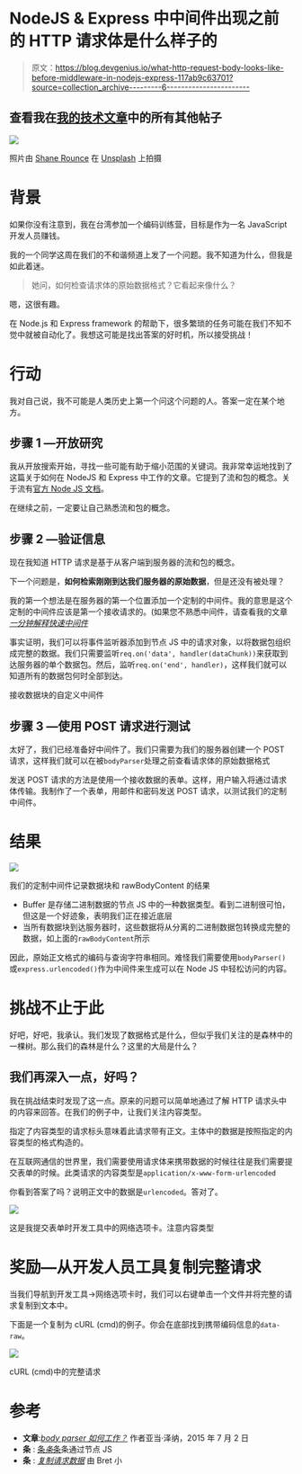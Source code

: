 # NodeJS & Express 中中间件出现之前的 HTTP 请求体是什么样子的

> 原文：<https://blog.devgenius.io/what-http-request-body-looks-like-before-middleware-in-nodejs-express-117ab9c63701?source=collection_archive---------6----------------------->

## 查看我在[我的技术文章](https://yumingchang1991.medium.com/technical-article-structure-on-medium-954850e1ef4d)中的所有其他帖子

![](img/52d4e1172c21dc21214cf29b8200c981.png)

照片由 [Shane Rounce](https://unsplash.com/@shanerounce?utm_source=medium&utm_medium=referral) 在 [Unsplash](https://unsplash.com?utm_source=medium&utm_medium=referral) 上拍摄

# 背景

如果你没有注意到，我在台湾参加一个编码训练营，目标是作为一名 JavaScript 开发人员赚钱。

我的一个同学这周在我们的不和谐频道上发了一个问题。我不知道为什么，但我是如此着迷。

> 她问，如何检查请求体的原始数据格式？它看起来像什么？

嗯，这很有趣。

在 Node.js 和 Express framework 的帮助下，很多繁琐的任务可能在我们不知不觉中就被自动化了。我想这可能是找出答案的好时机，所以接受挑战！

# 行动

我对自己说，我不可能是人类历史上第一个问这个问题的人。答案一定在某个地方。

## 步骤 1 —开放研究

我从开放搜索开始，寻找一些可能有助于缩小范围的关键词。我非常幸运地找到了这篇关于如何在 NodeJS 和 Express 中工作的文章。它提到了流和包的概念。关于流有[官方 Node JS 文档](https://nodejs.dev/learn/nodejs-streams)。

在继续之前，一定要让自己熟悉流和包的概念。

## 步骤 2 —验证信息

现在我知道 HTTP 请求是基于从客户端到服务器的流和包的概念。

下一个问题是，**如何检索刚刚到达我们服务器的原始数据**，但是还没有被处理？

我的第一个想法是在服务器的第一个位置添加一个定制的中间件。我的意思是这个定制的中间件应该是第一个接收请求的。(如果您不熟悉中间件，请查看我的文章 [*一分钟解释快速中间件*](https://yumingchang1991.medium.com/express-middleware-explained-in-one-minute-671af8d5a3b9)

事实证明，我们可以将事件监听器添加到节点 JS 中的请求对象，以将数据包组织成完整的数据。我们只需要监听`req.on('data', handler(dataChunk))`来获取到达服务器的单个数据包。然后，监听`req.on('end', handler)`，这样我们就可以知道所有的数据包何时全部到达。

接收数据块的自定义中间件

## 步骤 3 —使用 POST 请求进行测试

太好了，我们已经准备好中间件了。我们只需要为我们的服务器创建一个 POST 请求，这样我们就可以在被`bodyParser`处理之前查看请求体的原始数据格式

发送 POST 请求的方法是使用一个接收数据的表单。这样，用户输入将通过请求体传输。我制作了一个表单，用邮件和密码发送 POST 请求，以测试我们的定制中间件。

# 结果

![](img/f13395a39e7acf4467edb96b0962587b.png)

我们的定制中间件记录数据块和 rawBodyContent 的结果

*   Buffer 是存储二进制数据的节点 JS 中的一种数据类型。看到二进制很可怕，但这是一个好迹象，表明我们正在接近底层
*   当所有数据块到达服务器时，这些数据将从分离的二进制数据包转换成完整的数据，如上面的`rawBodyContent`所示

因此，原始正文格式的编码与查询字符串相同。难怪我们需要使用`bodyParser()`或`express.urlencoded()`作为中间件来生成可以在 Node JS 中轻松访问的内容。

# 挑战不止于此

好吧，好吧，我承认。我们发现了数据格式是什么，但似乎我们关注的是森林中的一棵树。那么我们的森林是什么？这里的大局是什么？

## 我们再深入一点，好吗？

我在挑战结束时发现了这一点。原来的问题可以简单地通过了解 HTTP 请求头中的内容来回答。在我们的例子中，让我们关注内容类型。

指定了内容类型的请求标头意味着此请求带有正文。主体中的数据是按照指定的内容类型的格式构造的。

在互联网通信的世界里，我们需要使用请求体来携带数据的时候往往是我们需要提交表单的时候。此类请求的内容类型是`application/x-www-form-urlencoded`

你看到答案了吗？说明正文中的数据是`urlencoded`。答对了。

![](img/754816da3cc0e7be4e2c44ea4562253e.png)

这是我提交表单时开发工具中的网络选项卡。注意内容类型

# 奖励—从开发人员工具复制完整请求

当我们导航到开发工具->网络选项卡时，我们可以右键单击一个文件并将完整的请求复制到文本中。

下面是一个复制为 cURL (cmd)的例子。你会在底部找到携带编码信息的`data-raw`。

![](img/55de0463f1caed2fe06b341d8a60c37b.png)

cURL (cmd)中的完整请求

# 参考

*   **文章**:[*body parser 如何工作？*](https://medium.com/@adamzerner/how-bodyparser-works-247897a93b90) 作者亚当·泽纳，2015 年 7 月 2 日
*   **条** : [条*条*条](https://nodejs.dev/learn/nodejs-streams)条通过节点 JS
*   **条** : [*复制请求数据*](https://blittle.github.io/chrome-dev-tools/network/request-data.html) 由 Bret 小